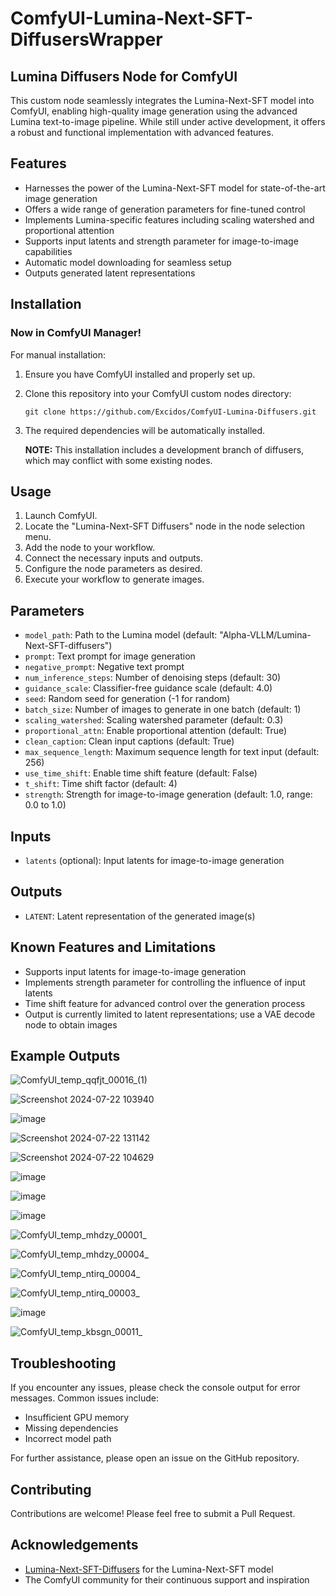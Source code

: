 # ComfyUI-Lumina-Next-SFT-DiffusersWrapper

## Lumina Diffusers Node for ComfyUI

This custom node seamlessly integrates the Lumina-Next-SFT model into ComfyUI, enabling high-quality image generation using the advanced Lumina text-to-image pipeline. While still under active development, it offers a robust and functional implementation with advanced features.

## Features

- Harnesses the power of the Lumina-Next-SFT model for state-of-the-art image generation
- Offers a wide range of generation parameters for fine-tuned control
- Implements Lumina-specific features including scaling watershed and proportional attention
- Supports input latents and strength parameter for image-to-image capabilities
- Automatic model downloading for seamless setup
- Outputs generated latent representations

## Installation

### Now in ComfyUI Manager!

For manual installation:

1. Ensure you have ComfyUI installed and properly set up.
2. Clone this repository into your ComfyUI custom nodes directory:
   ```
   git clone https://github.com/Excidos/ComfyUI-Lumina-Diffusers.git
   ```
3. The required dependencies will be automatically installed.

   **NOTE:** This installation includes a development branch of diffusers, which may conflict with some existing nodes.

## Usage

1. Launch ComfyUI.
2. Locate the "Lumina-Next-SFT Diffusers" node in the node selection menu.
3. Add the node to your workflow.
4. Connect the necessary inputs and outputs.
5. Configure the node parameters as desired.
6. Execute your workflow to generate images.

## Parameters

- `model_path`: Path to the Lumina model (default: "Alpha-VLLM/Lumina-Next-SFT-diffusers")
- `prompt`: Text prompt for image generation
- `negative_prompt`: Negative text prompt
- `num_inference_steps`: Number of denoising steps (default: 30)
- `guidance_scale`: Classifier-free guidance scale (default: 4.0)
- `seed`: Random seed for generation (-1 for random)
- `batch_size`: Number of images to generate in one batch (default: 1)
- `scaling_watershed`: Scaling watershed parameter (default: 0.3)
- `proportional_attn`: Enable proportional attention (default: True)
- `clean_caption`: Clean input captions (default: True)
- `max_sequence_length`: Maximum sequence length for text input (default: 256)
- `use_time_shift`: Enable time shift feature (default: False)
- `t_shift`: Time shift factor (default: 4)
- `strength`: Strength for image-to-image generation (default: 1.0, range: 0.0 to 1.0)

## Inputs

- `latents` (optional): Input latents for image-to-image generation

## Outputs

- `LATENT`: Latent representation of the generated image(s)

## Known Features and Limitations

- Supports input latents for image-to-image generation
- Implements strength parameter for controlling the influence of input latents
- Time shift feature for advanced control over the generation process
- Output is currently limited to latent representations; use a VAE decode node to obtain images

## Example Outputs

![ComfyUI_temp_qqfjt_00016_(1)](https://github.com/user-attachments/assets/28c81930-55e7-41c1-97ee-392a0dfd1022)

![Screenshot 2024-07-22 103940](https://github.com/user-attachments/assets/5678611c-c468-40df-b6d9-b44c64ac2fd9)

![image](https://github.com/user-attachments/assets/e839fb67-851f-456d-aec7-e727b95dc968)

![Screenshot 2024-07-22 131142](https://github.com/user-attachments/assets/ffa516d6-cb72-4c51-bf19-e6c85b490cc3)

![Screenshot 2024-07-22 104629](https://github.com/user-attachments/assets/12cc7089-d7f7-42ae-8228-43b77f1e24fa)

![image](https://github.com/user-attachments/assets/94e046e3-b39b-4b3c-ae7f-723b1c8af70f)

![image](https://github.com/user-attachments/assets/36295516-2ced-4a17-89ac-85ae8ae313bf)

![image](https://github.com/user-attachments/assets/1890f870-761e-4510-aba2-b6bcf55ea1e7)

![ComfyUI_temp_mhdzy_00001_](https://github.com/user-attachments/assets/c4063f47-a8eb-4c3f-b4b0-fab6490a3d6f)

![ComfyUI_temp_mhdzy_00004_](https://github.com/user-attachments/assets/a5f2f074-f537-42a6-acb3-7fb69040c69f)

![ComfyUI_temp_ntirq_00004_](https://github.com/user-attachments/assets/1bcacf31-208a-4983-8bc3-e2480b226ccc)

![ComfyUI_temp_ntirq_00003_](https://github.com/user-attachments/assets/c787f20b-3470-4c52-9907-f926d2729e02)

![image](https://github.com/user-attachments/assets/a0851ad1-10e8-4eca-9f1f-82ab94f60427)

![ComfyUI_temp_kbsgn_00011_](https://github.com/user-attachments/assets/6f31783c-2a26-424c-a959-10dada7d3be1)

## Troubleshooting

If you encounter any issues, please check the console output for error messages. Common issues include:

- Insufficient GPU memory
- Missing dependencies
- Incorrect model path

For further assistance, please open an issue on the GitHub repository.

## Contributing

Contributions are welcome! Please feel free to submit a Pull Request.

## Acknowledgements

- [Lumina-Next-SFT-Diffusers](https://huggingface.co/Alpha-VLLM/Lumina-Next-SFT-diffusers) for the Lumina-Next-SFT model
- The ComfyUI community for their continuous support and inspiration
